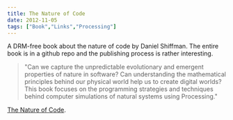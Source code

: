 ```yaml
---
title: The Nature of Code
date: 2012-11-05
tags: ["Book","Links","Processing"]
---
```


A DRM-free book about the nature of code by Daniel Shiffman. The entire book is in a github repo and the publishing process is rather interesting.

> "Can we capture the unpredictable evolutionary and emergent properties of nature in software? Can understanding the mathematical principles behind our physical world help us to create digital worlds? This book focuses on the programming strategies and techniques behind computer simulations of natural systems using Processing."

[The Nature of Code](http://natureofcode.com/).
